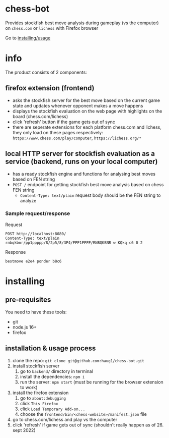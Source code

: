 # chess-bot

Provides stockfish best move analysis during gameplay (vs the computer) on `chess.com` or `lichess` with Firefox browser

Go to [installing/usage](#installing)

# info

The product consists of 2 components:

## firefox extension (frontend)

- asks the stockfish server for the best move based on the current game state and updates whenever opponent makes a move happens
- displays the stockfish evaluation on the web page with highlights on the board (chess.com/lichess)
- click 'refresh' button if the game gets out of sync
- there are seperate extensions for each platform chess.com and lichess, they only load on these pages respectively: `https://www.chess.com/play/computer`, `https://lichess.org/*`

## local HTTP server for stockfish evaluation as a service (backend, runs on your local computer)

- has a ready stockfish engine and functions for analysing best moves based on FEN string
- `POST /` endpoint for getting stockfish best move analysis based on chess FEN string
  - `Content-Type: text/plain` request body should be the FEN string to analyze

### Sample request/response

Request

```
POST http://localhost:8080/
Content-Type: text/plain
rnbqkbnr/pp1ppppp/8/2p5/8/3P4/PPP1PPPP/RNBQKBNR w KQkq c6 0 2
```

Response

```
bestmove e2e4 ponder b8c6
```

# installing

## pre-requisites

You need to have these tools:

- git
- node.js 16+
- firefox

## installation & usage process

1. clone the repo: `git clone git@github.com:haug1/chess-bot.git`
2. install stockfish server
   1. go to `backend/` directory in terminal
   2. install the dependencies: `npm i`
   3. run the server: `npm start` (must be running for the browser extension to work)
3. install the firefox extension
   1. go to `about:debugging`
   2. click `This Firefox`
   3. click `Load Temporary Add-on...`
   4. choose the `frontend/bin/<chess-website>/manifest.json` file
4. go to chess.com/lichess and play vs the computer
5. click 'refresh' if game gets out of sync (shouldn't really happen as of 26. sept 2022)
